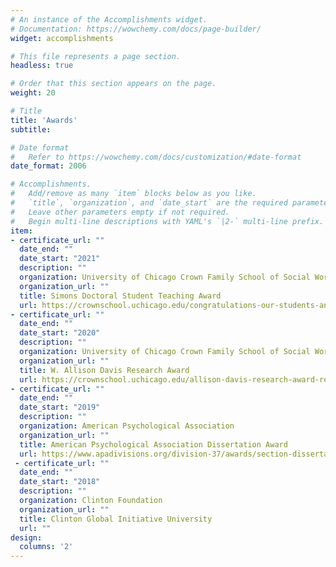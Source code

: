 ```yaml
---
# An instance of the Accomplishments widget.
# Documentation: https://wowchemy.com/docs/page-builder/
widget: accomplishments

# This file represents a page section.
headless: true

# Order that this section appears on the page.
weight: 20

# Title
title: 'Awards'
subtitle:

# Date format
#   Refer to https://wowchemy.com/docs/customization/#date-format
date_format: 2006

# Accomplishments.
#   Add/remove as many `item` blocks below as you like.
#   `title`, `organization`, and `date_start` are the required parameters.
#   Leave other parameters empty if not required.
#   Begin multi-line descriptions with YAML's `|2-` multi-line prefix.
item:
- certificate_url: ""
  date_end: ""
  date_start: "2021"
  description: ""
  organization: University of Chicago Crown Family School of Social Work, Policy, and Practice
  organization_url: ""
  title: Simons Doctoral Student Teaching Award
  url: https://crownschool.uchicago.edu/congratulations-our-students-and-class-2021
- certificate_url: ""
  date_end: ""
  date_start: "2020"
  description: ""
  organization: University of Chicago Crown Family School of Social Work, Policy, and Practice
  organization_url: ""
  title: W. Allison Davis Research Award
  url: https://crownschool.uchicago.edu/allison-davis-research-award-recipients
- certificate_url: ""
  date_end: ""
  date_start: "2019"
  description: ""
  organization: American Psychological Association
  organization_url: ""
  title: American Psychological Association Dissertation Award
  url: https://www.apadivisions.org/division-37/awards/section-dissertation?tab=4
 - certificate_url: ""
  date_end: ""
  date_start: "2018"
  description: ""
  organization: Clinton Foundation
  organization_url: ""
  title: Clinton Global Initiative University
  url: ""
design:
  columns: '2' 
---
```

